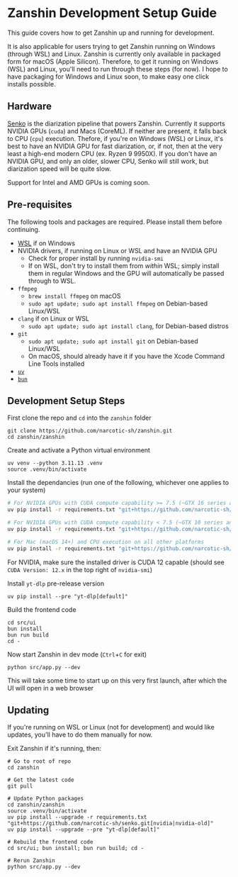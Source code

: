 # Zanshin Development Setup Guide
This guide covers how to get Zanshin up and running for development.

It is also applicable for users trying to get Zanshin running on Windows (through WSL) and Linux. Zanshin is currently only available in packaged form for macOS (Apple Silicon). Therefore, to get it running on Windows (WSL) and Linux, you'll need to run through these steps (for now). I hope to have packaging for Windows and Linux soon, to make easy one click installs possible.

## Hardware
[Senko](https://github.com/narcotic-sh/senko) is the diarization pipeline that powers Zanshin. Currently it supports NVIDIA GPUs (`cuda`) and Macs (CoreML). If neither are present, it falls back to CPU (`cpu`) execution. Thefore, if you're on Windows (WSL) or Linux, it's best to have an NVIDIA GPU for fast diarization, or, if not, then at the very least a high-end modern CPU (ex. Ryzen 9 9950X). If you don't have an NVIDIA GPU, and only an older, slower CPU, Senko will still work, but diarization speed will be quite slow.

Support for Intel and AMD GPUs is coming soon.

## Pre-requisites
The following tools and packages are required. Please install them before continuing.
- [WSL](https://learn.microsoft.com/en-us/windows/wsl/install) if on Windows
- NVIDIA drivers, if running on Linux or WSL and have an NVIDIA GPU
    - Check for proper install by running `nvidia-smi`
    - If on WSL, don't try to install them from _within_ WSL; simply install them in regular Windows and the GPU will automatically be passed through to WSL.
- `ffmpeg`
    - `brew install ffmpeg` on macOS
    - `sudo apt update; sudo apt install ffmpeg` on Debian-based Linux/WSL
- `clang` if on Linux or WSL
    - `sudo apt update; sudo apt install clang`, for Debian-based distros
- `git`
    - `sudo apt update; sudo apt install git` on Debian-based Linux/WSL
    - On macOS, should already have it if you have the Xcode Command Line Tools installed
- [`uv`](https://docs.astral.sh/uv/#installation)
- [`bun`](https://bun.com/docs/installation)

## Development Setup Steps
First clone the repo and `cd` into the `zanshin` folder
```
git clone https://github.com/narcotic-sh/zanshin.git
cd zanshin/zanshin
```
Create and activate a Python virtual environment
```
uv venv --python 3.11.13 .venv
source .venv/bin/activate
```
Install the dependancies (run one of the following, whichever one applies to your system)
```bash
# For NVIDIA GPUs with CUDA compute capability >= 7.5 (~GTX 16 series and newer)
uv pip install -r requirements.txt "git+https://github.com/narcotic-sh/senko.git[nvidia]"

# For NVIDIA GPUs with CUDA compute capability < 7.5 (~GTX 10 series and older)
uv pip install -r requirements.txt "git+https://github.com/narcotic-sh/senko.git[nvidia-old]"

# For Mac (macOS 14+) and CPU execution on all other platforms
uv pip install -r requirements.txt "git+https://github.com/narcotic-sh/senko.git"
```
For NVIDIA, make sure the installed driver is CUDA 12 capable (should see `CUDA Version: 12.x` in the top right of `nvidia-smi`)

Install `yt-dlp` pre-release version
```
uv pip install --pre "yt-dlp[default]"
```
Build the frontend code
```
cd src/ui
bun install
bun run build
cd -
```
Now start Zanshin in dev mode (`Ctrl`+`C` for exit)
```
python src/app.py --dev
```
This will take some time to start up on this very first launch, after which the UI will open in a web browser

## Updating
If you're running on WSL or Linux (not for development) and would like updates, you'll have to do them manually for now.

Exit Zanshin if it's running, then:
```
# Go to root of repo
cd zanshin

# Get the latest code
git pull

# Update Python packages
cd zanshin/zanshin
source .venv/bin/activate
uv pip install --upgrade -r requirements.txt "git+https://github.com/narcotic-sh/senko.git[nvidia|nvidia-old]"
uv pip install --upgrade --pre "yt-dlp[default]"

# Rebuild the frontend code
cd src/ui; bun install; bun run build; cd -

# Rerun Zanshin
python src/app.py --dev
```
